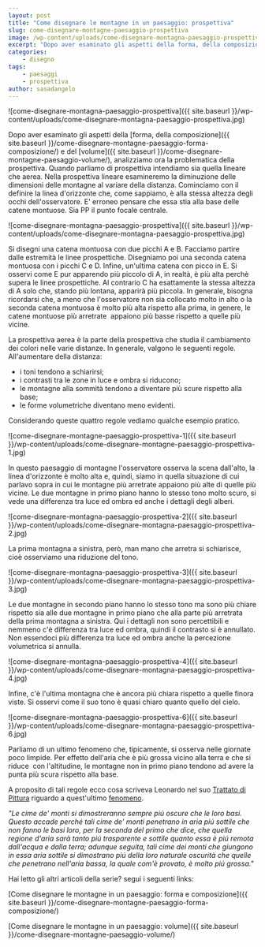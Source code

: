 ```yaml
---
layout: post
title: "Come disegnare le montagne in un paesaggio: prospettiva"
slug: come-disegnare-montagne-paesaggio-prospettiva
image: /wp-content/uploads/come-disegnare-montagna-paesaggio-prospettiva.jpg
excerpt: "Dopo aver esaminato gli aspetti della forma, della composizione e del volume, analizziamo ora la problematica della prospettiva. Quando parliamo di"
categories:
    - disegno
tags:
    - paesaggi
    - prospettiva
author: sasadangelo
---
```


![come-disegnare-montagna-paesaggio-prospettiva]({{ site.baseurl }}/wp-content/uploads/come-disegnare-montagna-paesaggio-prospettiva.jpg)

Dopo aver esaminato gli aspetti della [forma, della composizione]({{ site.baseurl }}/come-disegnare-montagne-paesaggio-forma-composizione/) e del [volume]({{ site.baseurl }}/come-disegnare-montagne-paesaggio-volume/), analizziamo ora la problematica della prospettiva. Quando parliamo di prospettiva intendiamo sia quella lineare che aerea. Nella prospettiva lineare esamineremo la diminuzione delle dimensioni delle montagne al variare della distanza. Cominciamo con il definire la linea d'orizzonte che, come sappiamo, è alla stessa altezza degli occhi dell'osservatore. E' erroneo pensare che essa stia alla base delle catene montuose. Sia PP il punto focale centrale.

![come-disegnare-montagna-paesaggio-prospettiva]({{ site.baseurl }}/wp-content/uploads/come-disegnare-montagna-paesaggio-prospettiva.jpg)

Si disegni una catena montuosa con due picchi A e B. Facciamo partire dalle estremità le linee prospettiche. Disegniamo poi una seconda catena montuosa con i picchi C e D. Infine, un'ultima catena con picco in E. Si osservi come E pur apparendo più piccolo di A, in realtà, è più alta perchè supera le linee prospettiche. Al contrario C ha esattamente la stessa altezza di A solo che, stando più lontana, apparirà più piccola. In generale, bisogna ricordarsi che, a meno che l'osservatore non sia collocato molto in alto o la seconda catena montuosa è molto più alta rispetto alla prima, in genere, le catene montuose più arretrate  appaiono più basse rispetto a quelle più vicine.

La prospettiva aerea è la parte della prospettiva che studia il cambiamento dei colori nelle varie distanze. In generale, valgono le seguenti regole. All'aumentare della distanza:

- i toni tendono a schiarirsi;
- i contrasti tra le zone in luce e ombra si riducono;
- le montagne alla sommità tendono a diventare più scure rispetto alla base;
- le forme volumetriche diventano meno evidenti.

Considerando queste quattro regole vediamo qualche esempio pratico.

![come-disegnare-montagne-paesaggio-prospettiva-1]({{ site.baseurl }}/wp-content/uploads/come-disegnare-montagne-paesaggio-prospettiva-1.jpg)

In questo paesaggio di montagne l'osservatore osserva la scena dall'alto, la linea d'orizzonte è molto alta e, quindi, siamo in quella situazione di cui parlavo sopra in cui le montagne più arretrate appaiono più alte di quelle più vicine. Le due montagne in primo piano hanno lo stesso tono molto scuro, si vede una differenza tra luce ed ombra ed anche i dettagli degli alberi.

![come-disegnare-montagna-paesaggio-prospettiva-2]({{ site.baseurl }}/wp-content/uploads/come-disegnare-montagna-paesaggio-prospettiva-2.jpg)

La prima montagna a sinistra, però, man mano che arretra si schiarisce, cioè osserviamo una riduzione del tono.

![come-disegnare-montagna-paesaggio-prospettiva-3]({{ site.baseurl }}/wp-content/uploads/come-disegnare-montagna-paesaggio-prospettiva-3.jpg)

Le due montagne in secondo piano hanno lo stesso tono ma sono più chiare rispetto sia alle due montagne in primo piano che alla parte più arretrata della prima montagna a sinistra. Qui i dettagli non sono percettibili e nemmeno c'è differenza tra luce ed ombra, quindi il contrasto si è annullato. Non essendoci più differenza tra luce ed ombra anche la percezione volumetrica si annulla.

![come-disegnare-montagna-paesaggio-prospettiva-4]({{ site.baseurl }}/wp-content/uploads/come-disegnare-montagna-paesaggio-prospettiva-4.jpg)

Infine, c'è l'ultima montagna che è ancora più chiara rispetto a quelle finora viste. Si osservi come il suo tono è quasi chiaro quanto quello del cielo.

![come-disegnare-montagna-paesaggio-prospettiva-6]({{ site.baseurl }}/wp-content/uploads/come-disegnare-montagna-paesaggio-prospettiva-6.jpg)

Parliamo di un ultimo fenomeno che, tipicamente, si osserva nelle giornate poco limpide. Per effetto dell'aria che è più grossa vicino alla terra e che si riduce  con l'altitudine, le montagne non in primo piano tendono ad avere la punta più scura rispetto alla base.

A proposito di tali regole ecco cosa scriveva Leonardo nel suo [Trattato di Pittura](https://it.wikisource.org/wiki/Trattato_della_Pittura_(da_Vinci)) riguardo a quest'ultimo [fenomeno](https://it.wikisource.org/wiki/Trattato_della_Pittura_%28da_Vinci%29/Parte_quinta_-_Delle_ombrosit%C3%A0_e_chiarezze_de%27_monti/782._Dell%27aria_che_mostra_pi%C3%BA_chiare_le_radici_de%27_monti_che_le_loro_cime).

_"Le cime de' monti si dimostreranno sempre piú oscure che le loro basi. Questo accade perché tali cime de' monti penetrano in aria piú sottile che non fanno le basi loro, per la seconda del primo che dice, che quella regione d'aria sarà tanto piú trasparente e sottile quanto essa è piú remota dall'acqua e dalla terra; adunque seguita, tali cime dei monti che giungono in essa aria sottile si dimostrano piú della loro naturale oscurità che quelle che penetrano nell'aria bassa, la quale com'è provato, è molto piú grossa."_

Hai letto gli altri articoli della serie? segui i seguenti links:

[Come disegnare le montagne in un paesaggio: forma e composizione]({{ site.baseurl }}/come-disegnare-montagne-paesaggio-forma-composizione/)

[Come disegnare le montagne in un paesaggio: volume]({{ site.baseurl }}/come-disegnare-montagne-paesaggio-volume/)
